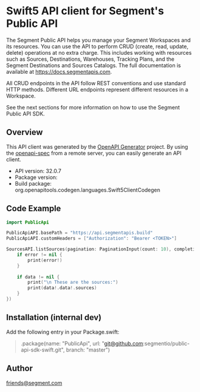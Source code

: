 # Swift5 API client for Segment's Public API

The Segment Public API helps you manage your Segment Workspaces and its resources. You can use the API to perform CRUD (create, read, update, delete) operations at no extra charge. This includes working with resources such as Sources, Destinations, Warehouses, Tracking Plans, and the Segment Destinations and Sources Catalogs. The full documentation is available at https://docs.segmentapis.com.

All CRUD endpoints in the API follow REST conventions and use standard HTTP methods. Different URL endpoints represent different resources in a Workspace.

See the next sections for more information on how to use the Segment Public API SDK.

## Overview
This API client was generated by the [OpenAPI Generator](https://openapi-generator.tech) project.  By using the [openapi-spec](https://github.com/OAI/OpenAPI-Specification) from a remote server, you can easily generate an API client.

- API version: 32.0.7
- Package version: 
- Build package: org.openapitools.codegen.languages.Swift5ClientCodegen

## Code Example

```swift
import PublicApi

PublicApiAPI.basePath = "https://api.segmentapis.build"
PublicApiAPI.customHeaders = ["Authorization": "Bearer <TOKEN>"]

SourcesAPI.listSources(pagination: PaginationInput(count: 10), completion: { data, error in
    if error != nil {
        print(error!)
    }
    
    if data != nil {
        print("\n These are the sources:")
        print(data!.data!.sources)
    }
})
```

## Installation (internal dev)
Add the following entry in your Package.swift:

> .package(name: "PublicApi", url: "git@github.com:segmentio/public-api-sdk-swift.git", branch: "master")

## Author

friends@segment.com

